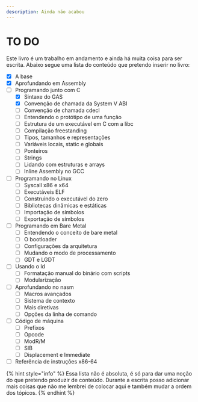 ```yaml
---
description: Ainda não acabou
---
```


# TO DO

Este livro é um trabalho em andamento e ainda há muita coisa para ser escrita. Abaixo segue uma lista do conteúdo que pretendo inserir no livro:

* [x] A base
* [x] Aprofundando em Assembly
* [ ] Programando junto com C
  * [x] Sintaxe do GAS
  * [x] Convenção de chamada da System V ABI
  * [ ] Convenção de chamada cdecl
  * [ ] Entendendo o protótipo de uma função
  * [ ] Estrutura de um executável em C com a libc
  * [ ] Compilação freestanding
  * [ ] Tipos, tamanhos e representações
  * [ ] Variáveis locais, static e globais
  * [ ] Ponteiros
  * [ ] Strings
  * [ ] Lidando com estruturas e arrays
  * [ ] Inline Assembly no GCC
* [ ] Programando no Linux
  * [ ] Syscall x86 e x64
  * [ ] Executáveis ELF
  * [ ] Construindo o executável do zero
  * [ ] Bibliotecas dinâmicas e estáticas
  * [ ] Importação de símbolos
  * [ ] Exportação de símbolos
* [ ] Programando em Bare Metal
  * [ ] Entendendo o conceito de bare metal
  * [ ] O bootloader
  * [ ] Configurações da arquitetura
  * [ ] Mudando o modo de processamento
  * [ ] GDT e LGDT
* [ ] Usando o ld
  * [ ] Formatação manual do binário com scripts
  * [ ] Modularização
* [ ] Aprofundando no nasm
  * [ ] Macros avançados
  * [ ] Sistema de contexto
  * [ ] Mais diretivas
  * [ ] Opções da linha de comando
* [ ] Código de máquina
  * [ ] Prefixos
  * [ ] Opcode
  * [ ] ModR/M
  * [ ] SIB
  * [ ] Displacement e Immediate
* [ ] Referência de instruções x86-64

{% hint style="info" %}
Essa lista não é absoluta, é só para dar uma noção do que pretendo produzir de conteúdo. Durante a escrita posso adicionar mais coisas que não me lembrei de colocar aqui e também mudar a ordem dos tópicos.
{% endhint %}

